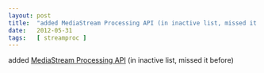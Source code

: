 ```yaml
---
layout: post
title:  "added MediaStream Processing API (in inactive list, missed it before)"
date:   2012-05-31
tags:   [ streamproc ]
---
```


added [MediaStream Processing API](/spec/streamproc) (in inactive list, missed it before)

